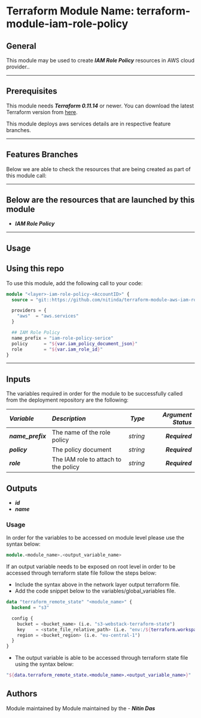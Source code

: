 # Terraform Module Name: terraform-module-iam-role-policy


## General

This module may be used to create **_IAM Role Policy_** resources in AWS cloud provider..

---


## Prerequisites

This module needs **_Terraform 0.11.14_** or newer.
You can download the latest Terraform version from [here](https://www.terraform.io/downloads.html).

This module deploys aws services details are in respective feature branches.

---

## Features Branches

Below we are able to check the resources that are being created as part of this module call:

---

## Below are the resources that are launched by this module

* **_IAM Role Policy_**


---

## Usage

## Using this repo

To use this module, add the following call to your code:

```tf
module "<layer>-iam-role-policy-<AccountID>" {
  source = "git::https://github.com/nitinda/terraform-module-aws-iam-role-policy.git?ref=terraform-11/master"

  providers = {
    "aws"  = "aws.services"
  }

  ## IAM Role Policy
  name_prefix = "iam-role-policy-serice"
  policy      = "${var.iam_policy_document_json}"
  role        = "${var.iam_role_id}"
}
```
---

## Inputs

The variables required in order for the module to be successfully called from the deployment repository are the following:


|**_Variable_** | **_Description_** | **_Type_** | **_Argument Status_** |
|:----|:----|-----:|-----:|
| **_name\_prefix_** | The name of the role policy | _string_ | **_Required_** |
| **_policy_** | The policy document | _string_ | **_Required_** |
| **_role_** | The IAM role to attach to the policy | _string_ | **_Required_** |



## Outputs

* **_id_**
* **_name_**



### Usage
In order for the variables to be accessed on module level please use the syntax below:

```tf
module.<module_name>.<output_variable_name>
```

If an output variable needs to be exposed on root level in order to be accessed through terraform state file follow the steps below:

- Include the syntax above in the network layer output terraform file.
- Add the code snippet below to the variables/global_variables file.

```tf
data "terraform_remote_state" "<module_name>" {
  backend = "s3"

  config {
    bucket = <bucket_name> (i.e. "s3-webstack-terraform-state")
    key    = <state_file_relative_path> (i.e. "env:/${terraform.workspace}/4_Networking/terraform.tfstate")
    region = <bucket_region> (i.e. "eu-central-1")
  }
}
```

- The output variable is able to be accessed through terraform state file using the syntax below:

```tf
"${data.terraform_remote_state.<module_name>.<output_variable_name>}"
```

## Authors
Module maintained by Module maintained by the - **_Nitin Das_**